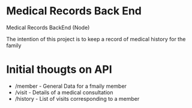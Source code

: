 # Medical Records Back End
Medical Records BackEnd (Node)

The intention of this project is to keep a record of medical history for the family

# Initial thougts on API

- /member - General Data for a fmaily member
- /visit - Details of a medical consultation
- /history - List of visits corresponding to a member



